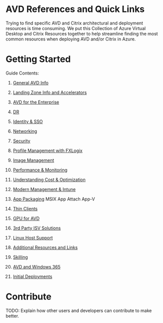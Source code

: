 # AVD References and Quick Links
Trying to find specific AVD and Citrix architectural and deployment resources is time consuming. We put this Collection of Azure Virtual Desktop and Citrix Resources together to help streamline finding the most common resources when deploying AVD and/or Citrix in Azure.

# Getting Started
Guide Contents:
1.	[General AVD Info](https://github.com/chrismihm-ms/AVDQuickLinks/blob/main/General%20AVD%20Info.md)
2.	[Landing Zone Info and Accelerators](https://github.com/chrismihm-ms/AVDQuickLinks/blob/main/Landing%20Zone%20Info%20and%20Accelerators.md)
3.	[AVD for the Enterprise](https://github.com/chrismihm-ms/AVDQuickLinks/blob/main/Profile%20Management.md)
4.	[DR]()
5.  [Identity & SSO]()
6.  [Networking](https://github.com/chrismihm-ms/AVDQuickLinks/blob/main/Networking.md)
7.  [Security](https://github.com/chrismihm-ms/AVDQuickLinks/blob/main/Security.md)
8.	[Profile Management with FXLogix](https://github.com/chrismihm-ms/AVDQuickLinks/blob/main/Profile%20Management.md)
9.  [Image Management](https://github.com/chrismihm-ms/AVDQuickLinks/blob/main/Image%20Management.md)
10. [Performance & Monitoring](https://github.com/chrismihm-ms/AVDQuickLinks/blob/main/Performance%20and%20Monitoring.md)
11. [Understanding Cost & Optimization](https://github.com/chrismihm-ms/AVDQuickLinks/blob/main/Cost%20Optimization.md)
12. [Modern Management & Intune]()
13.  [App Packaging](https://github.com/chrismihm-ms/AVDQuickLinks/blob/main/App%20Packaging.md)
   MSIX App Attach
   App-V
14. [Thin Clients]()
15. [GPU for AVD]() 
16. [3rd Party ISV Solutions](https://github.com/chrismihm-ms/AVDQuickLinks/blob/main/3rd%20Party%20Solutions.md&_a=preview)
17. [Linux Host Support](https://github.com/chrismihm-ms/AVDQuickLinks/blob/main/Linux%20Support.md&anchor=introduction&_a=preview)
18. [Additional Resources and Links](https://github.com/chrismihm-ms/AVDQuickLinks/blob/main/Additional%20Resources.md&_a=preview)



10. [Skilling](https://github.com/chrismihm-ms/AVDQuickLinks/blob/main/Skilling.md)
1.	[AVD and Windows 365](https://github.com/chrismihm-ms/AVDQuickLinks/blob/main/AVD%20and%20W365.md)
2.	[Initial Deployments](https://github.com/chrismihm-ms/AVDQuickLinks/blob/main/Initial%20Deployments.md)


# Contribute
TODO: Explain how other users and developers can contribute to make better. 